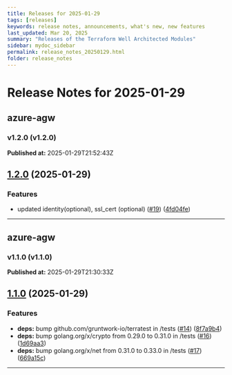 ```yaml
---
title: Releases for 2025-01-29
tags: [releases]
keywords: release notes, announcements, what's new, new features
last_updated: Mar 20, 2025
summary: "Releases of the Terraform Well Architected Modules"
sidebar: mydoc_sidebar
permalink: release_notes_20250129.html
folder: release_notes
---
```


# Release Notes for 2025-01-29

## azure-agw
### v1.2.0 (v1.2.0)
**Published at:** 2025-01-29T21:52:43Z

## [1.2.0](https://github.com/CloudNationHQ/terraform-azure-agw/compare/v1.1.0...v1.2.0) (2025-01-29)


### Features

* updated identity(optional), ssl_cert (optional) ([#19](https://github.com/CloudNationHQ/terraform-azure-agw/issues/19)) ([4fd04fe](https://github.com/CloudNationHQ/terraform-azure-agw/commit/4fd04feb767777cfee2f1df2aed4377c41bc34e1))

---

## azure-agw
### v1.1.0 (v1.1.0)
**Published at:** 2025-01-29T21:30:33Z

## [1.1.0](https://github.com/CloudNationHQ/terraform-azure-agw/compare/v1.0.0...v1.1.0) (2025-01-29)


### Features

* **deps:** bump github.com/gruntwork-io/terratest in /tests ([#14](https://github.com/CloudNationHQ/terraform-azure-agw/issues/14)) ([8f7a9b4](https://github.com/CloudNationHQ/terraform-azure-agw/commit/8f7a9b43174db1478bc22aeb63a3b064c78bc0ea))
* **deps:** bump golang.org/x/crypto from 0.29.0 to 0.31.0 in /tests ([#16](https://github.com/CloudNationHQ/terraform-azure-agw/issues/16)) ([1d69aa3](https://github.com/CloudNationHQ/terraform-azure-agw/commit/1d69aa3fddf4ce64b3cf965f22d0d5fb5c5cf100))
* **deps:** bump golang.org/x/net from 0.31.0 to 0.33.0 in /tests ([#17](https://github.com/CloudNationHQ/terraform-azure-agw/issues/17)) ([669a15c](https://github.com/CloudNationHQ/terraform-azure-agw/commit/669a15c141a4e2dac768bf7cd0f9d0e4e76d3fb7))

---

